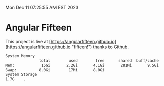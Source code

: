Mon Dec 11 07:25:55 AM EST 2023

# Angular Fifteen


This project is live at [https://angularfifteen.github.io](https://angularfifteen.github.io "fifteen!") thanks to Github.

```bash
System Memory
               total        used        free      shared  buff/cache   available
Mem:            15Gi       2.2Gi       4.1Gi       281Mi       9.5Gi        13Gi
Swap:          8.0Gi        17Mi       8.0Gi
System Storage
1.7G	.
